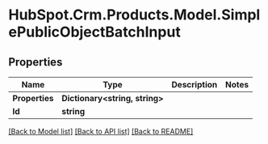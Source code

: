 # HubSpot.Crm.Products.Model.SimplePublicObjectBatchInput

## Properties

Name | Type | Description | Notes
------------ | ------------- | ------------- | -------------
**Properties** | **Dictionary&lt;string, string&gt;** |  | 
**Id** | **string** |  | 

[[Back to Model list]](../README.md#documentation-for-models) [[Back to API list]](../README.md#documentation-for-api-endpoints) [[Back to README]](../README.md)

